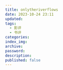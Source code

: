 ```yaml
---
title: onlytheriverflows
date: 2023-10-24 23:11
updated: 
tags:
  - 影评
  - 书评
categories: 
index_img: 
archive: 
password: 
description: 
published: false
---
```

